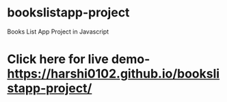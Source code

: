 # bookslistapp-project
Books List App Project in Javascript
# Click here for live demo- https://harshi0102.github.io/bookslistapp-project/

